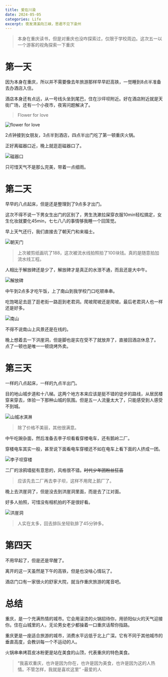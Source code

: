 ```yaml
---
title: 爱在川渝
date: 2024-05-05
categories: Life
excerpt: 夜发清溪向三峡，思君不见下渝州
---
```


> 本身在重庆读书，但是对重庆也没咋探索过，仅限于学校周边。这次五一以一个游客的视角探索一下重庆

# 第一天

因为本身在重庆，所以并不需要像去年旅游那样早早赶高铁，一觉睡到8点半准备去办酒店入住。

酒店本身还有点远，从一号线头坐到尾巴，住在沙坪坝附近。好在酒店附近就是天街广场，还有一个小夜市，夜宵问题解决了。

> Flower for love

<img src="/imgs/爱在川渝/flower.JPG" alt="flower for love" />

2点钟接到女朋友，3点半到酒店，四点半出门吃了第一顿重庆火锅。

正好离磁器口近，晚上就逛逛磁器口了。

<img src="/imgs/爱在川渝/ciqikou.JPG" alt="磁器口" />

只可惜天气不是那么完美，带着一点细雨。

# 第二天

早早的八点起床，但是还是整理到了9点多才出门。

这次不得不说一下男女生出门的区别了，男生洗漱拉屎穿衣服10min轻松搞定，女生化妆就要化45min，七七八八的事情够我睡一个回笼觉。

早上天气还行，我们直接去了朝天门和来福士。

<img src="/imgs/爱在川渝/chaotianmen.JPG" alt="朝天门" />

> 上次被剪纸画坑了188，这次被流水线拍照拍了100块钱。真的是随意拍加流水线工程。

人相比于解放碑还是少了，解放碑才是真正的水泄不通，而且还是大中午。

<img src="/imgs/爱在川渝/jiefanbei.JPG" alt="解放碑" />

中午到2点多才吃午饭，上了南山到我学校门口吃顿串串。

吃饱喝足去逛了逛老街一路逛到老君洞。爬坡爬坡还是爬坡。最后老君洞人也一样还是好多。

<img src="/imgs/爱在川渝/nanshan.JPG" alt="南山" />

不得不说南山上风景还是在线的。

晚上想着去一下洪崖洞，但是脚也是实在受不了就放弃了，直接回酒店休息了。
点了一顿也是唯一一顿烧烤外卖。

# 第三天

一样的八点起床，一样的九点半出门。

目的地山城步道和十八梯。这两个地方本来应该是挺不错的徒步的路线，从居民楼穿来穿去，体验一下那种山城的氛围。但是五一人流量太大了，只能感受到人感受不到城。

<img src="/imgs/爱在川渝/binqilin1.JPG" alt="山城冰淇淋" />

> 除了价格不美丽，其他很满意。

中午吃豌杂面，然后准备去李子坝看看穿楼电车，还有鹅岭二厂。

穿楼电车其实一般，甚至说下面看电车穿楼还不如在电车上看下面的人挤成一团。

<img src="/imgs/爱在川渝/chuanglou.gif" alt="李子坝穿楼" />

二厂的涂鸦墙挺有意思的，风格很不错。~~时代少年团粉丝狂喜~~

> 应该先去二厂再去李子坝，这样不用爬上鹅厂了。

晚上去洪崖洞了，但是没去到洪崖洞里面，而是去了江对面。

好多人拍照，可惜没有相机拍的不是很好看。

<img src="/imgs/爱在川渝/honyadon.JPG" alt="洪崖洞" />

> 人实在太多，回去排队坐轻轨排了45分钟多。

# 第四天

不用早起了，但是还是早醒了。

离开的这一天虽然是下午的高铁，但是也没啥心情玩了。

酒店门口有一家很火的舒家大院，就当作重庆旅游的尾音吧。

# 总结

重庆，是一个充满热情的城市。它会用滚烫的火锅招待你，用骄阳似火的天气迎接你。住在山城里的人，无论男女老少都操着一口重庆话帮你指路。

重庆更是一座适合旅游的城市，消费水平远低于北上广深。它有不同于其他城市的垂直高度，会教训每一个不运动的人。

火锅串串烤苕皮冰粉更是站在美食的山顶，代表重庆的特色美食。

> “我喜欢重庆，也许是因为你在，也许是因为美食，也许是因为这的人热情。不管怎样，我就是喜欢这里” -最爱的人
